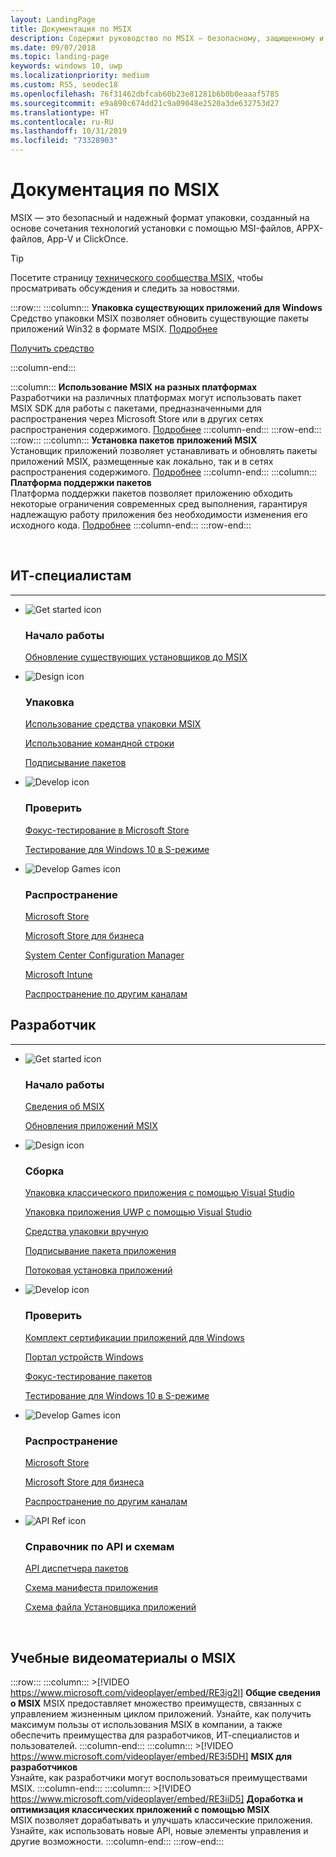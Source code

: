 ```yaml
---
layout: LandingPage
title: Документация по MSIX
description: Содержит руководство по MSIX — безопасному, защищенному и надежному современному формату упаковки для приложений для Windows 10.
ms.date: 09/07/2018
ms.topic: landing-page
keywords: windows 10, uwp
ms.localizationpriority: medium
ms.custom: RS5, seodec18
ms.openlocfilehash: 76f31462dbfcab60b23e81281b6b0b0eaaaf5785
ms.sourcegitcommit: e9a890c674dd21c9a09048e2520a3de632753d27
ms.translationtype: HT
ms.contentlocale: ru-RU
ms.lasthandoff: 10/31/2019
ms.locfileid: "73328903"
---
```

# <a name="msix-documentation"></a>Документация по MSIX
MSIX — это безопасный и надежный формат упаковки, созданный на основе сочетания технологий установки с помощью MSI-файлов, APPX-файлов, App-V и ClickOnce. 

 > [!TIP]
 > Посетите страницу [технического сообщества MSIX](https://aka.ms/msixcommunity), чтобы просматривать обсуждения и следить за новостями.
 
:::row:::
   :::column:::
      **Упаковка существующих приложений для Windows**  
      Средство упаковки MSIX позволяет обновить существующие пакеты приложений Win32 в формате MSIX. [Подробнее](mpt-overview.md)
      <div class="nextstepaction"><p><a class="x-hidden-focus" href="https://www.microsoft.com/en-us/p/msix-packaging-tool/9n5lw3jbcxkf" data-linktype="external">Получить средство</a></p></div>
   :::column-end:::
   
   :::column:::
      **Использование MSIX на разных платформах**  
      Разработчики на различных платформах могут использовать пакет MSIX SDK для работы с пакетами, предназначенными для распространения через Microsoft Store или в других сетях распространения содержимого. [Подробнее](msix-sdk/sdk-overview.md)
   :::column-end:::
:::row-end:::
:::row:::
   :::column:::
      **Установка пакетов приложений MSIX**  
      Установщик приложений позволяет устанавливать и обновлять пакеты приложений MSIX, размещенные как локально, так и в сетях распространения содержимого. [Подробнее](app-installer/app-installer-root.md)
   :::column-end:::
   :::column:::
      **Платформа поддержки пакетов**  
      Платформа поддержки пакетов позволяет приложению обходить некоторые ограничения современных сред выполнения, гарантируя надлежащую работу приложения без необходимости изменения его исходного кода. [Подробнее](psf/package-support-framework-overview.md)
   :::column-end:::
:::row-end:::

<br>

<a name="get-started"></a>
<h2>ИТ-специалистам</h2>
<hr />
<ul class="panelContent cardsF">
<li>
                <div class="cardSize">
                    <div class="cardPadding">
                        <div class="card">
                            <div class="cardImageOuter">
                                <div class="cardImage">
                                    <img alt="Get started icon" src="/media/common/i_get-started.svg?branch=master" data-linktype="absolute-path">
                                </div>
                            </div>
                            <div class="cardText">
                                <h3>Начало работы</h3>                                
                <p>
                                    <a href="/windows/msix/packaging-tool/create-app-package-msi-vm" data-linktype="absolute-path">Обновление существующих установщиков до MSIX</a>
                                </p>
                            </div>
                        </div>
                    </div>
                </div>
            </li>
            <li class="x-hidden-focus">
                <div class="cardSize">
                    <div class="cardPadding">
                        <div class="card">
                            <div class="cardImageOuter">
                                <div class="cardImage">
                                    <img alt="Design icon" src="/media/common/i_management.svg?branch=master" data-linktype="absolute-path">
                                </div>
                            </div>
                            <div class="cardText">
                                <h3>Упаковка</h3>
                                <p>
                                    <a href="/windows/msix/mpt-overview" data-linktype="absolute-path">Использование средства упаковки MSIX</a>
                                </p>
                                <p>
                                    <a href="/windows/msix/packaging-tool/package-conversion-cli" data-linktype="absolute-path">Использование командной строки</a>
                                </p>
                                <p>
                                    <a href="/windows/msix/package/sign-app-package-using-signtool" data-linktype="absolute-path">Подписывание пакетов</a>
                                </p>
                            </div>
                        </div>
                    </div>
                </div>
            </li>
            <li>
                <div class="cardSize">
                    <div class="cardPadding">
                        <div class="card">
                            <div class="cardImageOuter">
                                <div class="cardImage">
                                    <img alt="Develop icon" src="/media/common/i_code-edit.svg?branch=master" data-linktype="absolute-path">
                                </div>
                            </div>
                            <div class="cardText">
                                <h3>Проверить</h3>
                                <p>
                                    <a href="/windows/uwp/publish/package-flights?context=/windows/msix/render" data-linktype="absolute-path">Фокус-тестирование в Microsoft Store</a>
                                </p>
                                <p>
                                    <a href="/windows/uwp/porting/desktop-to-uwp-test-windows-s?context=/windows/msix/render#first-download-the-policies-and-then-choose-one" data-linktype="absolute-path">Тестирование для Windows 10 в S-режиме</a>
                                </p>
                            </div>
                        </div>
                    </div>
                </div>
            </li>
            <li>
                <div class="cardSize">
                    <div class="cardPadding">
                        <div class="card">
                            <div class="cardImageOuter">
                                <div class="cardImage">
                                    <img alt="Develop Games icon" src="/media/common/i_build.svg?branch=master" data-linktype="absolute-path">
                                </div>
                            </div>
                            <div class="cardText">
                                <h3>Распространение</h3>
                                <p>
                                    <a href="/windows/uwp/publish/app-submissions?context=/windows/msix/render" data-linktype="absolute-path">Microsoft Store</a>
                                </p>
                                <p>
                                    <a href="/windows/uwp/publish/distribute-lob-apps-to-enterprises?context=/windows/msix/render" data-linktype="absolute-path">Microsoft Store для бизнеса</a>
                                </p>
                                <p>
                                    <a href="/sccm/apps/understand/introduction-to-application-management?context=/windows/msix/render" data-linktype="absolute-path">System Center Configuration Manager</a>
                                </p>
                                <p>
                                    <a href="/intune/introduction-intune?context=/windows/msix/render" data-linktype="absolute-path">Microsoft Intune</a>
                                </p>
                                <p>
                                    <a href="/windows/msix/app-installer/app-installer-file-overview" data-linktype="absolute-path">Распространение по другим каналам</a>
                                </p>
                            </div>
                        </div>
                    </div>
                </div>
            </li>
</ul>

<h2>Разработчик</h2>
<hr />

<ul class="panelContent cardsF">
<li>
                <div class="cardSize">
                    <div class="cardPadding">
                        <div class="card">
                            <div class="cardImageOuter">
                                <div class="cardImage">
                                    <img alt="Get started icon" src="/media/common/i_get-started.svg?branch=master" data-linktype="absolute-path">
                                </div>
                            </div>
                            <div class="cardText">
                                <h3>Начало работы</h3>
                                <p>
                                    <a href="/windows/msix/overview">Сведения об MSIX</a>
                                </p>
                                <p>
                                    <a href="/windows/msix/app-package-updates?context=/windows/msix/render">Обновления приложений MSIX</a>
                                </p>
                            </div>
                        </div>
                    </div>
                </div>
            </li>
    <li>
                <div class="cardSize">
                    <div class="cardPadding">
                        <div class="card">
                            <div class="cardImageOuter">
                                <div class="cardImage">
                                    <img alt="Design icon" src="/media/common/i_management.svg?branch=master" data-linktype="absolute-path">
                                </div>
                            </div>
                            <div class="cardText">
                                <h3>Сборка</h3>
                                <p>
                                    <a href="/windows/msix/desktop/desktop-to-uwp-packaging-dot-net">Упаковка классического приложения с помощью Visual Studio</a>
                                </p>
                                <p>
                                    <a href="/windows/msix/package/packaging-uwp-apps" data-linktype="absolute-path">Упаковка приложения UWP с помощью Visual Studio</a>
                                </p>
                                <p>
                                    <a href="/windows/msix/package/manual-packaging-root" data-linktype="absolute-path">Средства упаковки вручную</a>
                                </p>
                                <p>
                                    <a href="/windows/msix/package/sign-app-package-using-signtool" data-linktype="absolute-path">Подписывание пакета приложения</a>
                                </p>
                                <p>
                                    <a href="/windows/msix/package/streaming-install" data-linktype="absolute-path">Потоковая установка приложений</a>
                                </p>
                            </div>
                        </div>
                    </div>
                </div>
            </li>
    <li>
                <div class="cardSize">
                    <div class="cardPadding">
                        <div class="card">
                            <div class="cardImageOuter">
                                <div class="cardImage">
                                    <img alt="Develop icon" src="/media/common/i_code-edit.svg?branch=master" data-linktype="absolute-path">
                                </div>
                            </div>
                            <div class="cardText">
                                <h3>Проверить</h3>
                                <p>
                                    <a href="/windows/uwp/debug-test-perf/windows-app-certification-kit?context=/windows/msix/render" data-linktype="absolute-path">Комплект сертификации приложений для Windows</a>
                                </p>
                                <p>
                                    <a href="/windows/uwp/debug-test-perf/device-portal?context=/windows/msix/render" data-linktype="absolute-path">Портал устройств Windows</a>
                                </p>
                                <p>
                                    <a href="/windows/uwp/publish/package-flights?context=/windows/msix/render" data-linktype="absolute-path">Фокус-тестирование пакетов</a>
                                </p>
                                <p>
                                    <a href="/windows/uwp/porting/desktop-to-uwp-test-windows-s?context=/windows/msix/render" data-linktype="absolute-path">Тестирование для Windows 10 в S-режиме</a>
                                </p>
                            </div>
                        </div>
                    </div>
                </div>
            </li>
    <li>
                <div class="cardSize">
                    <div class="cardPadding">
                        <div class="card">
                            <div class="cardImageOuter">
                                <div class="cardImage">
                                    <img alt="Develop Games icon" src="/media/common/i_build.svg?branch=master" data-linktype="absolute-path">
                                </div>
                            </div>
                            <div class="cardText">
                                <h3>Распространение</h3>
                                <p>
                                    <a href="/windows/uwp/publish/?context=/windows/msix/render" data-linktype="absolute-path">Microsoft Store</a>
                                </p>
                                <p>
                                    <a href="/windows/uwp/publish/distribute-lob-apps-to-enterprises?context=/windows/msix/render" data-linktype="absolute-path">Microsoft Store для бизнеса</a>
                                </p>
                                <p>
                                    <a href="/windows/uwp/packaging/create-appinstallerfile-vs?context=/windows/msix/render" data-linktype="absolute-path">Распространение по другим каналам</a>
                                </p>
                            </div>
                        </div>
                    </div>
                </div>
            </li>
    <li>
                <div class="cardSize">
                    <div class="cardPadding">
                        <div class="card">
                            <div class="cardImageOuter">
                                <div class="cardImage">
                                    <img alt="API Ref icon" src="/media/common/i_api-reference.svg?branch=master" data-linktype="absolute-path">
                                </div>
                            </div>
                            <div class="cardText">
                                <h3>Справочник по API и схемам</h3>
                                <p>
                                    <a href="/uwp/api/windows.management.deployment?context=/windows/msix/render" data-linktype="absolute-path">API диспетчера пакетов</a>
                                </p>
                                <p>
                                    <a href="/uwp/schemas/appxpackage/appx-package-manifest?context=/windows/msix/render" data-linktype="absolute-path">Схема манифеста приложения</a>
                                </p>
                                <p>
                                    <a href="/uwp/schemas/appinstallerschema/schema-root?context=/windows/msix/render" data-linktype="absolute-path">Схема файла Установщика приложений</a>
                                </p>
                            </div>
                        </div>
                    </div>
                </div>
            </li>
</ul>

<br>

## <a name="msix-training-videos"></a>Учебные видеоматериалы о MSIX
:::row:::
   :::column:::
      >[!VIDEO https://www.microsoft.com/videoplayer/embed/RE3ig2l]
      **Общие сведения о MSIX** MSIX предоставляет множество преимуществ, связанных с управлением жизненным циклом приложений. Узнайте, как получить максимум пользы от использования MSIX в компании, а также обеспечить преимущества для разработчиков, ИТ-специалистов и пользователей.
   :::column-end:::
   :::column:::
      >[!VIDEO https://www.microsoft.com/videoplayer/embed/RE3i5DH]
      **MSIX для разработчиков**  
      Узнайте, как разработчики могут воспользоваться преимуществами MSIX.
   :::column-end:::
   :::column:::
      >[!VIDEO https://www.microsoft.com/videoplayer/embed/RE3iiD5]
      **Доработка и оптимизация классических приложений с помощью MSIX**  
      MSIX позволяет дорабатывать и улучшать классические приложения. Узнайте, как использовать новые API, новые элементы управления и другие возможности. 
   :::column-end:::
:::row-end:::
